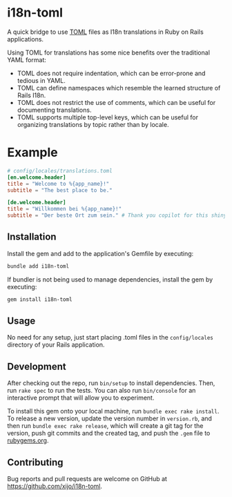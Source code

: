 # i18n-toml

A quick bridge to use [TOML](https://toml.io/en/) files as I18n translations in Ruby on Rails applications.

Using TOML for translations has some nice benefits over the traditional YAML format:

- TOML does not require indentation, which can be error-prone and tedious in YAML.
- TOML can define namespaces which resemble the learned structure of Rails I18n.
- TOML does not restrict the use of comments, which can be useful for documenting translations.
- TOML supports multiple top-level keys, which can be useful for organizing translations by topic rather than by locale.

# Example

```toml
# config/locales/translations.toml
[en.welcome.header]
title = "Welcome to %{app_name}!"
subtitle = "The best place to be."

[de.welcome.header]
title = "Willkommen bei %{app_name}!"
subtitle = "Der beste Ort zum sein." # Thank you copilot for this shiny example :trollface:
```

## Installation

Install the gem and add to the application's Gemfile by executing:

```bash
bundle add i18n-toml
```

If bundler is not being used to manage dependencies, install the gem by executing:

```bash
gem install i18n-toml
```

## Usage

No need for any setup, just start placing .toml files in the `config/locales` directory of your Rails application.

## Development

After checking out the repo, run `bin/setup` to install dependencies. Then, run `rake spec` to run the tests. You can also run `bin/console` for an interactive prompt that will allow you to experiment.

To install this gem onto your local machine, run `bundle exec rake install`. To release a new version, update the version number in `version.rb`, and then run `bundle exec rake release`, which will create a git tag for the version, push git commits and the created tag, and push the `.gem` file to [rubygems.org](https://rubygems.org).

## Contributing

Bug reports and pull requests are welcome on GitHub at https://github.com/xijo/i18n-toml.
